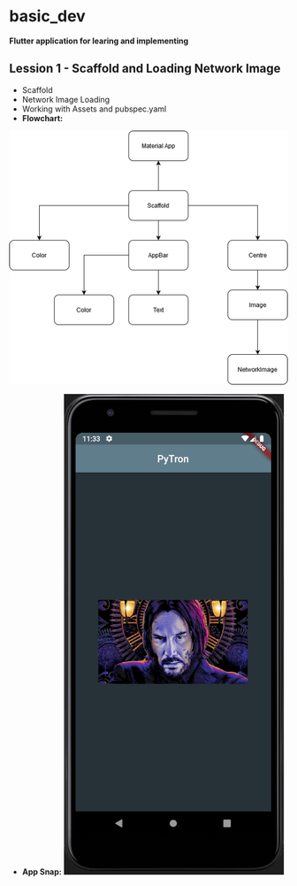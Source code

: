 <h1>basic_dev</h1>

**Flutter application for learing and implementing**

## Lession 1 - Scaffold and Loading Network Image
- Scaffold
- Network Image Loading
- Working with Assets and pubspec.yaml
- **Flowchart:** 

![Flowchart](flowchart.png)

- **App Snap:**
![AppSnap](app_snap.PNG)


